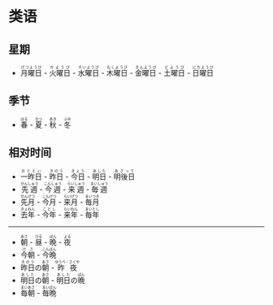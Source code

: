 # 类语

## 星期

- <ruby>月曜日<rt>げつようび</rt></ruby> -
  <ruby>火曜日<rt>かようび</rt></ruby> -
  <ruby>水曜日<rt>すいようび</rt></ruby> -
  <ruby>木曜日<rt>もくようび</rt></ruby> -
  <ruby>金曜日<rt>きんようび</rt></ruby> -
  <ruby>土曜日<rt>どようび</rt></ruby> -
  <ruby>日曜日<rt>にちようび</rt></ruby>

## 季节

- <ruby>春<rt>はる</rt></ruby> -
  <ruby>夏<rt>なつ</rt></ruby> -
  <ruby>秋<rt>あき</rt></ruby> -
  <ruby>冬<rt>ふゆ</rt></ruby>

## 相对时间

- <ruby>一昨日<rt>おととい</rt></ruby> -
  <ruby>昨日<rt>きのう</rt></ruby> -
  <ruby>今日<rt>きょう</rt></ruby> -
  <ruby>明日<rt>あした</rt></ruby> -
  <ruby>明後日<rt>あさって</rt></ruby>
- <ruby>先週<rt>せんしゅう</rt></ruby> -
  <ruby>今週<rt>こんしゅう</rt></ruby> -
  <ruby>来週<rt>らいしゅう</rt></ruby> -
  <ruby>毎週<rt>まいしゅう</rt></ruby>
- <ruby>先月<rt>せんげつ</rt></ruby> -
  <ruby>今月<rt>こんげつ</rt></ruby> -
  <ruby>来月<rt>らいげつ</rt></ruby> -
  <ruby>毎月<rt>まいつき</rt></ruby>
- <ruby>去年<rt>きょねん</rt></ruby> -
  <ruby>今年<rt>ことし</rt></ruby> -
  <ruby>来年<rt>らいねん</rt></ruby> -
  <ruby>毎年<rt>まいとし</rt></ruby>

---

- <ruby>朝<rt>あさ</rt></ruby> -
  <ruby>昼<rt>ひる</rt></ruby> -
  <ruby>晩<rt>ばん</rt></ruby> -
  <ruby>夜<rt>よる</rt></ruby>
- <ruby>今朝<rt>けさ</rt></ruby> -
  <ruby>今晩<rt>こんばん</rt></ruby>
- <ruby>昨日<rt>きのう</rt></ruby>の<ruby>朝<rt>あさ</rt></ruby> -
  <ruby>昨夜<rt>ゆうべ・さくや</rt></ruby>
- <ruby>明日<rt>あした</rt></ruby>の<ruby>朝<rt>あさ</rt></ruby> -
  <ruby>明日<rt>あした</rt></ruby>の<ruby>晩<rt>ばん</rt></ruby>
- <ruby>毎朝<rt>まいあさ</rt></ruby> -
  <ruby>毎晩<rt>まいばん</rt></ruby>
